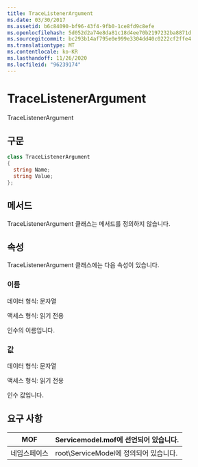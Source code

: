 ```yaml
---
title: TraceListenerArgument
ms.date: 03/30/2017
ms.assetid: b6c84090-bf96-43f4-9fb0-1ce8fd9c8efe
ms.openlocfilehash: 5d052d2a74e8da81c18d4ee70b2197232ba8871d
ms.sourcegitcommit: bc293b14af795e0e999e3304dd40c0222cf2ffe4
ms.translationtype: MT
ms.contentlocale: ko-KR
ms.lasthandoff: 11/26/2020
ms.locfileid: "96239174"
---
```

# <a name="tracelistenerargument"></a>TraceListenerArgument

TraceListenerArgument  
  
## <a name="syntax"></a>구문  
  
```csharp
class TraceListenerArgument  
{  
  string Name;  
  string Value;  
};  
```  
  
## <a name="methods"></a>메서드  

 TraceListenerArgument 클래스는 메서드를 정의하지 않습니다.  
  
## <a name="properties"></a>속성  

 TraceListenerArgument 클래스에는 다음 속성이 있습니다.  
  
### <a name="name"></a>이름  

 데이터 형식: 문자열  
  
 액세스 형식: 읽기 전용  
  
 인수의 이름입니다.  
  
### <a name="value"></a>값  

 데이터 형식: 문자열  
  
 액세스 형식: 읽기 전용  
  
 인수 값입니다.  
  
## <a name="requirements"></a>요구 사항  
  
|MOF|Servicemodel.mof에 선언되어 있습니다.|  
|---------|-----------------------------------|  
|네임스페이스|root\ServiceModel에 정의되어 있습니다.|
